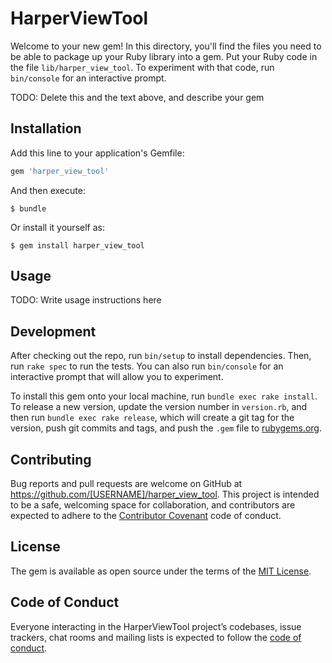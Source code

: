 # HarperViewTool

Welcome to your new gem! In this directory, you'll find the files you need to be able to package up your Ruby library into a gem. Put your Ruby code in the file `lib/harper_view_tool`. To experiment with that code, run `bin/console` for an interactive prompt.

TODO: Delete this and the text above, and describe your gem

## Installation

Add this line to your application's Gemfile:

```ruby
gem 'harper_view_tool'
```

And then execute:

    $ bundle

Or install it yourself as:

    $ gem install harper_view_tool

## Usage

TODO: Write usage instructions here

## Development

After checking out the repo, run `bin/setup` to install dependencies. Then, run `rake spec` to run the tests. You can also run `bin/console` for an interactive prompt that will allow you to experiment.

To install this gem onto your local machine, run `bundle exec rake install`. To release a new version, update the version number in `version.rb`, and then run `bundle exec rake release`, which will create a git tag for the version, push git commits and tags, and push the `.gem` file to [rubygems.org](https://rubygems.org).

## Contributing

Bug reports and pull requests are welcome on GitHub at https://github.com/[USERNAME]/harper_view_tool. This project is intended to be a safe, welcoming space for collaboration, and contributors are expected to adhere to the [Contributor Covenant](http://contributor-covenant.org) code of conduct.

## License

The gem is available as open source under the terms of the [MIT License](http://opensource.org/licenses/MIT).

## Code of Conduct

Everyone interacting in the HarperViewTool project’s codebases, issue trackers, chat rooms and mailing lists is expected to follow the [code of conduct](https://github.com/[USERNAME]/harper_view_tool/blob/master/CODE_OF_CONDUCT.md).
